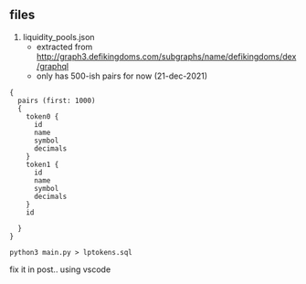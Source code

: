 ## files
1. liquidity_pools.json 
    - extracted from http://graph3.defikingdoms.com/subgraphs/name/defikingdoms/dex/graphql 
    - only has 500-ish pairs for now (21-dec-2021)
```
{
  pairs (first: 1000)
  {
    token0 {
      id
      name
      symbol
      decimals
    }
    token1 {
      id
      name
      symbol
      decimals
    }
    id
    
  }
}
```

``` python3 main.py > lptokens.sql ```

fix it in post.. using vscode